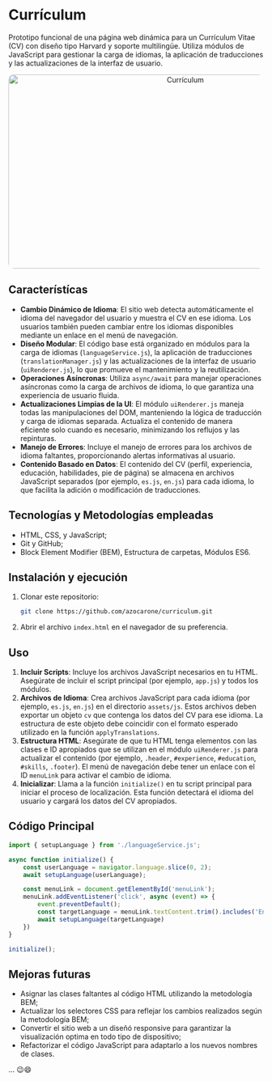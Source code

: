 # Currículum

Prototipo funcional de una página web dinámica para un Currículum Vitae (CV) con diseño tipo Harvard y soporte multilingüe. Utiliza módulos de JavaScript para gestionar la carga de idiomas, la aplicación de traducciones y las actualizaciones de la interfaz de usuario.

<div align="center"><img src="assets/img/screenshot.gif" alt="Currículum" width="683" height="384" style="border-radius: 10px;"></div>

## Característícas

- **Cambio Dinámico de Idioma**: El sitio web detecta automáticamente el idioma del navegador del usuario y muestra el CV en ese idioma. Los usuarios también pueden cambiar entre los idiomas disponibles mediante un enlace en el menú de navegación.
- **Diseño Modular**: El código base está organizado en módulos para la carga de idiomas (`languageService.js`), la aplicación de traducciones (`translationManager.js`) y las actualizaciones de la interfaz de usuario (`uiRenderer.js`), lo que promueve el mantenimiento y la reutilización.
- **Operaciones Asíncronas**: Utiliza `async/await` para manejar operaciones asíncronas como la carga de archivos de idioma, lo que garantiza una experiencia de usuario fluida.
- **Actualizaciones Limpias de la UI**: El módulo `uiRenderer.js` maneja todas las manipulaciones del DOM, manteniendo la lógica de traducción y carga de idiomas separada. Actualiza el contenido de manera eficiente solo cuando es necesario, minimizando los reflujos y las repinturas.
- **Manejo de Errores**: Incluye el manejo de errores para los archivos de idioma faltantes, proporcionando alertas informativas al usuario.
- **Contenido Basado en Datos**: El contenido del CV (perfil, experiencia, educación, habilidades, pie de página) se almacena en archivos JavaScript separados (por ejemplo, `es.js`, `en.js`) para cada idioma, lo que facilita la adición o modificación de traducciones.

## Tecnologías y Metodologías empleadas

- HTML, CSS, y JavaScript;
- Git y GitHub;
- Block Element Modifier (BEM), Estructura de carpetas, Módulos ES6. 

## Instalación y ejecución

1. Clonar este repositorio:
   
   ```bash
   git clone https://github.com/azocarone/curriculum.git
   ```

2. Abrir el archivo `index.html` en el navegador de su preferencia.

## Uso

1. **Incluir Scripts**: Incluye los archivos JavaScript necesarios en tu HTML. Asegúrate de incluir el script principal (por ejemplo, `app.js`) y todos los módulos.
2. **Archivos de Idioma**: Crea archivos JavaScript para cada idioma (por ejemplo, `es.js`, `en.js`) en el directorio `assets/js`. Estos archivos deben exportar un objeto `cv` que contenga los datos del CV para ese idioma. La estructura de este objeto debe coincidir con el formato esperado utilizado en la función `applyTranslations`.
3. **Estructura HTML**: Asegúrate de que tu HTML tenga elementos con las clases e ID apropiados que se utilizan en el módulo `uiRenderer.js` para actualizar el contenido (por ejemplo, `.header`, `#experience`, `#education`, `#skills`, `.footer`). El menú de navegación debe tener un enlace con el ID `menuLink` para activar el cambio de idioma.
4. **Inicializar**: Llama a la función `initialize()` en tu script principal para iniciar el proceso de localización. Esta función detectará el idioma del usuario y cargará los datos del CV apropiados.

## Código Principal

``` js
import { setupLanguage } from './languageService.js';

async function initialize() {
    const userLanguage = navigator.language.slice(0, 2);
    await setupLanguage(userLanguage);

    const menuLink = document.getElementById('menuLink');
    menuLink.addEventListener('click', async (event) => {
        event.preventDefault();
        const targetLanguage = menuLink.textContent.trim().includes('English') ? 'en' : 'es';
        await setupLanguage(targetLanguage)
    })
}

initialize();
```

## Mejoras futuras

- Asignar las clases faltantes al código HTML utilizando la metodología BEM;
- Actualizar los selectores CSS para reflejar los cambios realizados según la metodología BEM;
- Convertir el sitio web a un diseñó responsive para garantizar la visualización optima en todo tipo de dispositivo;
- Refactorizar el código JavaScript para adaptarlo a los nuevos nombres de clases.


... 😉😄
